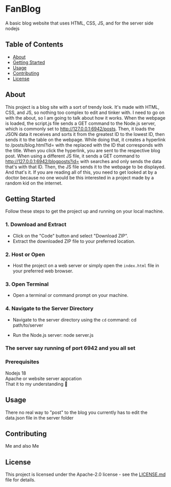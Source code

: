 # FanBlog

A basic blog website that uses HTML, CSS, JS, and for the server side nodejs

## Table of Contents

- [About](#about)
- [Getting Started](#getting-started)
- [Usage](#usage)
- [Contributing](#contributing)
- [License](#license)

## About

This project is a blog site with a sort of trendy look. It's made with HTML, CSS, and JS, so nothing too complex to edit and tinker with. I need to go on with the about, so I am going to talk about how it works. When the webpage is loaded, the script.js file sends a GET command to the Node.js server, which is commonly set to http://127.0.0.1:6942/posts. Then, it loads the JSON data it receives and sorts it from the greatest ID to the lowest ID, then sends it to the table on the webpage. While doing that, it creates a hyperlink to /posts/blog.html?id=<id> with the <id> replaced with the ID that corresponds with the title. When you click the hyperlink, you are sent to the respective blog post. When using a different JS file, it sends a GET command to http://127.0.0.1:6942/blogposts?id=<id> with searches and only sends the data that's with that ID. Then, the JS file sends it to the webpage to be displayed. And that's it. If you are reading all of this, you need to get looked at by a doctor because no one would be this interested in a project made by a random kid on the internet.

## Getting Started

Follow these steps to get the project up and running on your local machine.

### 1. Download and Extract

- Click on the "Code" button and select "Download ZIP".
- Extract the downloaded ZIP file to your preferred location.

### 2. Host or Open

- Host the project on a web server or simply open the `index.html` file in your preferred web browser.

### 3. Open Terminal

- Open a terminal or command prompt on your machine.

### 4. Navigate to the Server Directory

- Navigate to the server directory using the `cd` command:
cd path/to/server

- Run the Node.js server:
node server.js

### The server say running of port 6942 and you all set

### Prerequisites

Nodejs 18 <br>
Apache or website server appcation <br>
That it to my understanding 🤷 

## Usage

There no real way to "post" to the blog you currently has to edit the data.json file in the server folder

## Contributing

Me and also Me

## License

This project is licensed under the Apache-2.0 license  - see the [LICENSE.md](LICENSE.md) file for details.


